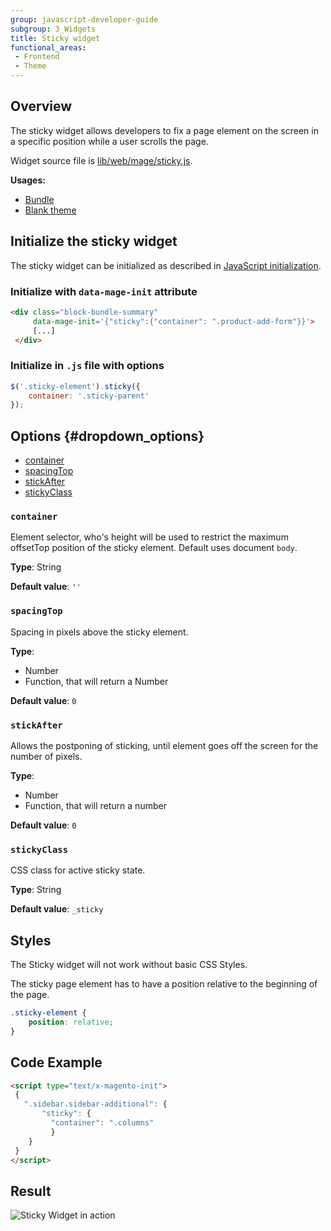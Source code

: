 ```yaml
---
group: javascript-developer-guide
subgroup: 3_Widgets
title: Sticky widget
functional_areas:
 - Frontend
 - Theme
---
```


## Overview

The sticky widget allows developers to fix a page element on the screen in a specific position while a user scrolls the page.

Widget source file is [lib/web/mage/sticky.js](https://github.com/magento/magento2/blob/2.4/lib/web/mage/sticky.js).

**Usages:**

-  [Bundle](https://github.com/magento/magento2/blob/2.4/app/code/Magento/Bundle/view/frontend/templates/catalog/product/view/summary.phtml)
-  [Blank theme](https://github.com/magento/magento2/blob/2.4/app/design/frontend/Magento/blank/Magento_Theme/web/js/theme.js)

## Initialize the sticky widget

The sticky widget can be initialized as described in [JavaScript initialization](../init.md).

### Initialize with `data-mage-init` attribute

```html
<div class="block-bundle-summary"
     data-mage-init='{"sticky":{"container": ".product-add-form"}}'>
     [...]
 </div>
```

### Initialize in `.js` file with options

```js
$('.sticky-element').sticky({
    container: '.sticky-parent'
});
```

## Options {#dropdown_options}

-  [container](#container)
-  [spacingTop](#spacingtop)
-  [stickAfter](#stickafter)
-  [stickyClass](#stickyclass)

### `container`

Element selector, who's height will be used to restrict the maximum offsetTop
position of the sticky element. Default uses document `body`.

**Type**: String

**Default value**: `''`

### `spacingTop`

Spacing in pixels above the sticky element.

**Type**:

-  Number
-  Function, that will return a Number

**Default value**: `0`

### `stickAfter`

Allows the postponing of sticking, until element goes off the screen for the number of pixels.

**Type**:

-  Number
-  Function, that will return a number

**Default value**: `0`

### `stickyClass`

CSS class for active sticky state.

**Type**: String

**Default value**: `_sticky`

## Styles

<InlineAlert variant="info" slots="text" />

The Sticky widget will not work without basic CSS Styles.

The sticky page element has to have a position relative to the
beginning of the page.

```CSS
.sticky-element {
    position: relative;
}
```

## Code Example

```html
<script type="text/x-magento-init">
 {
   ".sidebar.sidebar-additional": {
       "sticky": {
         "container": ".columns"
         }
    }
 }
</script>
```

## Result

![Sticky Widget in action](../../_images/javascript/sticky-widget-result.gif)
